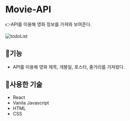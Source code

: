 # Movie-API
:point_right:API를 이용해 영화 정보를 가져와 보여준다.

![todoList](./images/todo.PNG)

## :memo:기능
+ API를 이용해 영화 제목, 개봉일, 포스터, 줄거리를 가져왔다.


## :hammer:사용한 기술
+ React
+ Vanila Javascript
+ HTML
+ CSS


